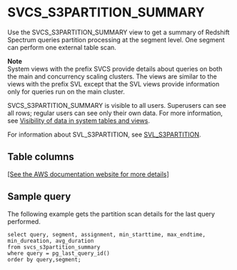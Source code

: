 # SVCS\_S3PARTITION\_SUMMARY<a name="r_SVCS_S3PARTITION_SUMMARY"></a>

Use the SVCS\_S3PARTITION\_SUMMARY view to get a summary of Redshift Spectrum queries partition processing at the segment level\. One segment can perform one external table scan\.

**Note**  
System views with the prefix SVCS provide details about queries on both the main and concurrency scaling clusters\. The views are similar to the views with the prefix SVL except that the SVL views provide information only for queries run on the main cluster\.

SVCS\_S3PARTITION\_SUMMARY is visible to all users\. Superusers can see all rows; regular users can see only their own data\. For more information, see [Visibility of data in system tables and views](c_visibility-of-data.md)\.

For information about SVL\_S3PARTITION, see [SVL\_S3PARTITION](r_SVL_S3PARTITION.md)\.

## Table columns<a name="r_SVCS_S3PARTITION_SUMMARY-table-columns"></a>

[\[See the AWS documentation website for more details\]](http://docs.aws.amazon.com/redshift/latest/dg/r_SVCS_S3PARTITION_SUMMARY.html)

## Sample query<a name="r_SVCS_S3PARTITION_SUMMARY-sample-query"></a>

The following example gets the partition scan details for the last query performed\.

```
select query, segment, assignment, min_starttime, max_endtime, min_dureation, avg_duration 
from svcs_s3partition_summary 
where query = pg_last_query_id() 
order by query,segment;
```
